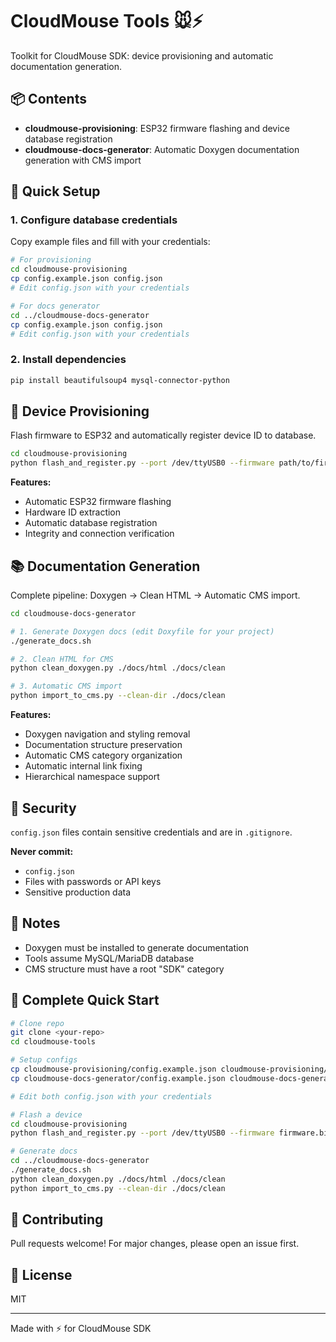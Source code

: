 # CloudMouse Tools 🐭⚡

Toolkit for CloudMouse SDK: device provisioning and automatic documentation generation.

## 📦 Contents

- **cloudmouse-provisioning**: ESP32 firmware flashing and device database registration
- **cloudmouse-docs-generator**: Automatic Doxygen documentation generation with CMS import

## 🚀 Quick Setup

### 1. Configure database credentials

Copy example files and fill with your credentials:
```bash
# For provisioning
cd cloudmouse-provisioning
cp config.example.json config.json
# Edit config.json with your credentials

# For docs generator
cd ../cloudmouse-docs-generator
cp config.example.json config.json
# Edit config.json with your credentials
```

### 2. Install dependencies
```bash
pip install beautifulsoup4 mysql-connector-python
```

## 🔧 Device Provisioning

Flash firmware to ESP32 and automatically register device ID to database.
```bash
cd cloudmouse-provisioning
python flash_and_register.py --port /dev/ttyUSB0 --firmware path/to/firmware.bin
```

**Features:**
- Automatic ESP32 firmware flashing
- Hardware ID extraction
- Automatic database registration
- Integrity and connection verification

## 📚 Documentation Generation

Complete pipeline: Doxygen → Clean HTML → Automatic CMS import.
```bash
cd cloudmouse-docs-generator

# 1. Generate Doxygen docs (edit Doxyfile for your project)
./generate_docs.sh

# 2. Clean HTML for CMS
python clean_doxygen.py ./docs/html ./docs/clean

# 3. Automatic CMS import
python import_to_cms.py --clean-dir ./docs/clean
```

**Features:**
- Doxygen navigation and styling removal
- Documentation structure preservation
- Automatic CMS category organization
- Automatic internal link fixing
- Hierarchical namespace support

## 🔐 Security

`config.json` files contain sensitive credentials and are in `.gitignore`.

**Never commit:**
- `config.json`
- Files with passwords or API keys
- Sensitive production data

## 📝 Notes

- Doxygen must be installed to generate documentation
- Tools assume MySQL/MariaDB database
- CMS structure must have a root "SDK" category

## 🎯 Complete Quick Start
```bash
# Clone repo
git clone <your-repo>
cd cloudmouse-tools

# Setup configs
cp cloudmouse-provisioning/config.example.json cloudmouse-provisioning/config.json
cp cloudmouse-docs-generator/config.example.json cloudmouse-docs-generator/config.json

# Edit both config.json with your credentials

# Flash a device
cd cloudmouse-provisioning
python flash_and_register.py --port /dev/ttyUSB0 --firmware firmware.bin

# Generate docs
cd ../cloudmouse-docs-generator
./generate_docs.sh
python clean_doxygen.py ./docs/html ./docs/clean
python import_to_cms.py --clean-dir ./docs/clean
```

## 🤝 Contributing

Pull requests welcome! For major changes, please open an issue first.

## 📄 License

MIT

---

Made with ⚡ for CloudMouse SDK